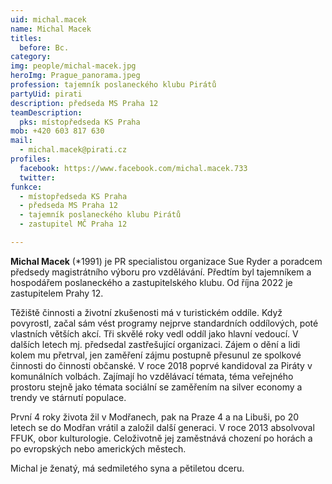 ```yaml
---
uid: michal.macek
name: Michal Macek
titles:
  before: Bc.
category:
img: people/michal-macek.jpg
heroImg: Prague_panorama.jpeg
profession: tajemník poslaneckého klubu Pirátů
partyUid: pirati
description: předseda MS Praha 12
teamDescription: 
  pks: místopředseda KS Praha
mob: +420 603 817 630
mail:
  - michal.macek@pirati.cz
profiles:
  facebook: https://www.facebook.com/michal.macek.733
  twitter: 
funkce:
  - místopředseda KS Praha
  - předseda MS Praha 12
  - tajemník poslaneckého klubu Pirátů
  - zastupitel MČ Praha 12

---
```


**Michal Macek** (*1991) je PR specialistou organizace Sue Ryder a poradcem předsedy magistrátního výboru pro vzdělávání. Předtím byl tajemníkem a hospodářem poslaneckého a zastupitelského klubu. Od října 2022 je zastupitelem Prahy 12.

Těžiště činnosti a životní zkušenosti má v turistickém oddíle. Když povyrostl, začal sám vést programy nejprve standardních oddílových, poté vlastních větších akcí. Tři skvělé roky vedl oddíl jako hlavní vedoucí. V dalších letech mj. předsedal zastřešující organizaci. Zájem o dění a lidi kolem mu přetrval, jen zaměření zájmu postupně přesunul ze spolkové činnosti do činnosti občanské. V roce 2018 poprvé kandidoval za Piráty v komunálních volbách. Zajímají ho vzdělávací témata, téma veřejného prostoru stejně jako témata sociální se zaměřením na silver economy a trendy ve stárnutí populace.

První 4 roky života žil v Modřanech, pak na Praze 4 a na Libuši, po 20 letech se do Modřan vrátil a založil další generaci. V roce 2013 absolvoval FFUK, obor kulturologie. Celoživotně jej zaměstnává chození po horách a po evropských nebo amerických městech.

Michal je ženatý, má sedmiletého syna a pětiletou dceru.

